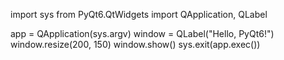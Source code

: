 import sys
from PyQt6.QtWidgets import QApplication, QLabel

app = QApplication(sys.argv)
window = QLabel("Hello, PyQt6!")
window.resize(200, 150)
window.show()
sys.exit(app.exec())
